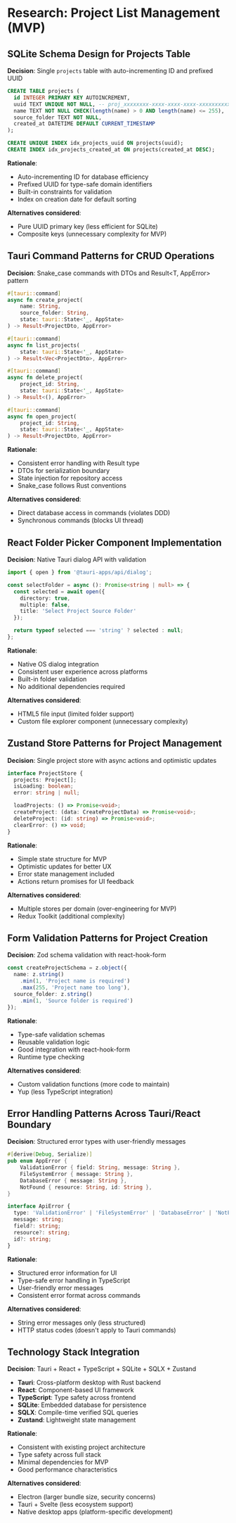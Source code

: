 # Research: Project List Management (MVP)

## SQLite Schema Design for Projects Table

**Decision**: Single `projects` table with auto-incrementing ID and prefixed UUID
```sql
CREATE TABLE projects (
  id INTEGER PRIMARY KEY AUTOINCREMENT,
  uuid TEXT UNIQUE NOT NULL, -- proj_xxxxxxxx-xxxx-xxxx-xxxx-xxxxxxxxxxxx
  name TEXT NOT NULL CHECK(length(name) > 0 AND length(name) <= 255),
  source_folder TEXT NOT NULL,
  created_at DATETIME DEFAULT CURRENT_TIMESTAMP
);

CREATE UNIQUE INDEX idx_projects_uuid ON projects(uuid);
CREATE INDEX idx_projects_created_at ON projects(created_at DESC);
```

**Rationale**:
- Auto-incrementing ID for database efficiency
- Prefixed UUID for type-safe domain identifiers
- Built-in constraints for validation
- Index on creation date for default sorting

**Alternatives considered**:
- Pure UUID primary key (less efficient for SQLite)
- Composite keys (unnecessary complexity for MVP)

## Tauri Command Patterns for CRUD Operations

**Decision**: Snake_case commands with DTOs and Result<T, AppError> pattern
```rust
#[tauri::command]
async fn create_project(
    name: String,
    source_folder: String,
    state: tauri::State<'_, AppState>
) -> Result<ProjectDto, AppError>

#[tauri::command]
async fn list_projects(
    state: tauri::State<'_, AppState>
) -> Result<Vec<ProjectDto>, AppError>

#[tauri::command]
async fn delete_project(
    project_id: String,
    state: tauri::State<'_, AppState>
) -> Result<(), AppError>

#[tauri::command]
async fn open_project(
    project_id: String,
    state: tauri::State<'_, AppState>
) -> Result<ProjectDto, AppError>
```

**Rationale**:
- Consistent error handling with Result type
- DTOs for serialization boundary
- State injection for repository access
- Snake_case follows Rust conventions

**Alternatives considered**:
- Direct database access in commands (violates DDD)
- Synchronous commands (blocks UI thread)

## React Folder Picker Component Implementation

**Decision**: Native Tauri dialog API with validation
```typescript
import { open } from '@tauri-apps/api/dialog';

const selectFolder = async (): Promise<string | null> => {
  const selected = await open({
    directory: true,
    multiple: false,
    title: 'Select Project Source Folder'
  });

  return typeof selected === 'string' ? selected : null;
};
```

**Rationale**:
- Native OS dialog integration
- Consistent user experience across platforms
- Built-in folder validation
- No additional dependencies required

**Alternatives considered**:
- HTML5 file input (limited folder support)
- Custom file explorer component (unnecessary complexity)

## Zustand Store Patterns for Project Management

**Decision**: Single project store with async actions and optimistic updates
```typescript
interface ProjectStore {
  projects: Project[];
  isLoading: boolean;
  error: string | null;

  loadProjects: () => Promise<void>;
  createProject: (data: CreateProjectData) => Promise<void>;
  deleteProject: (id: string) => Promise<void>;
  clearError: () => void;
}
```

**Rationale**:
- Simple state structure for MVP
- Optimistic updates for better UX
- Error state management included
- Actions return promises for UI feedback

**Alternatives considered**:
- Multiple stores per domain (over-engineering for MVP)
- Redux Toolkit (additional complexity)

## Form Validation Patterns for Project Creation

**Decision**: Zod schema validation with react-hook-form
```typescript
const createProjectSchema = z.object({
  name: z.string()
    .min(1, 'Project name is required')
    .max(255, 'Project name too long'),
  source_folder: z.string()
    .min(1, 'Source folder is required')
});
```

**Rationale**:
- Type-safe validation schemas
- Reusable validation logic
- Good integration with react-hook-form
- Runtime type checking

**Alternatives considered**:
- Custom validation functions (more code to maintain)
- Yup (less TypeScript integration)

## Error Handling Patterns Across Tauri/React Boundary

**Decision**: Structured error types with user-friendly messages
```rust
#[derive(Debug, Serialize)]
pub enum AppError {
    ValidationError { field: String, message: String },
    FileSystemError { message: String },
    DatabaseError { message: String },
    NotFound { resource: String, id: String },
}
```

```typescript
interface ApiError {
  type: 'ValidationError' | 'FileSystemError' | 'DatabaseError' | 'NotFound';
  message: string;
  field?: string;
  resource?: string;
  id?: string;
}
```

**Rationale**:
- Structured error information for UI
- Type-safe error handling in TypeScript
- User-friendly error messages
- Consistent error format across commands

**Alternatives considered**:
- String error messages only (less structured)
- HTTP status codes (doesn't apply to Tauri commands)

## Technology Stack Integration

**Decision**: Tauri + React + TypeScript + SQLite + SQLX + Zustand
- **Tauri**: Cross-platform desktop with Rust backend
- **React**: Component-based UI framework
- **TypeScript**: Type safety across frontend
- **SQLite**: Embedded database for persistence
- **SQLX**: Compile-time verified SQL queries
- **Zustand**: Lightweight state management

**Rationale**:
- Consistent with existing project architecture
- Type safety across full stack
- Minimal dependencies for MVP
- Good performance characteristics

**Alternatives considered**:
- Electron (larger bundle size, security concerns)
- Tauri + Svelte (less ecosystem support)
- Native desktop apps (platform-specific development)